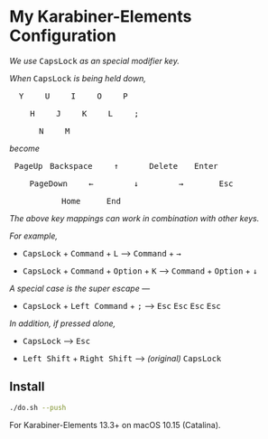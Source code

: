 My Karabiner-Elements Configuration
===================================
*We use* <kbd>CapsLock</kbd> *as an special modifier key.*

*When* <kbd>CapsLock</kbd> *is being held down,*

<kbd>&nbsp;&nbsp;Y&nbsp;&nbsp;</kbd> <kbd>&nbsp;&nbsp;U&nbsp;&nbsp;</kbd> <kbd>&nbsp;&nbsp;I&nbsp;&nbsp;</kbd> <kbd>&nbsp;&nbsp;O&nbsp;&nbsp;</kbd> <kbd>&nbsp;&nbsp;P&nbsp;&nbsp;</kbd>

&nbsp;&nbsp;&nbsp;&nbsp; <kbd>&nbsp;&nbsp;H&nbsp;&nbsp;</kbd> <kbd>&nbsp;&nbsp;J&nbsp;&nbsp;</kbd> <kbd>&nbsp;&nbsp;K&nbsp;&nbsp;</kbd> <kbd>&nbsp;&nbsp;L&nbsp;&nbsp;</kbd> <kbd>&nbsp;&nbsp;;&nbsp;&nbsp;</kbd>

&nbsp;&nbsp;&nbsp;&nbsp;&nbsp;&nbsp;&nbsp;&nbsp; <kbd>&nbsp;&nbsp;N&nbsp;&nbsp;</kbd> <kbd>&nbsp;&nbsp;M&nbsp;&nbsp;</kbd>

*become*

<kbd>&nbsp;PageUp&nbsp;</kbd> <kbd>Backspace</kbd> <kbd>&nbsp;&nbsp;&nbsp;&nbsp;↑&nbsp;&nbsp;&nbsp;&nbsp;</kbd> <kbd>&nbsp;&nbsp;Delete&nbsp;</kbd> <kbd>&nbsp;&nbsp;Enter&nbsp;&nbsp;</kbd>

&nbsp;&nbsp;&nbsp;&nbsp;&nbsp;&nbsp;&nbsp;&nbsp; <kbd>PageDown</kbd> <kbd>&nbsp;&nbsp;&nbsp;&nbsp;←&nbsp;&nbsp;&nbsp;&nbsp;</kbd> <kbd>&nbsp;&nbsp;&nbsp;&nbsp;↓&nbsp;&nbsp;&nbsp;&nbsp;</kbd> <kbd>&nbsp;&nbsp;&nbsp;&nbsp;→&nbsp;&nbsp;&nbsp;&nbsp;</kbd> <kbd>&nbsp;&nbsp;&nbsp;Esc&nbsp;&nbsp;&nbsp;</kbd>

&nbsp;&nbsp;&nbsp;&nbsp;&nbsp;&nbsp;&nbsp;&nbsp;&nbsp;&nbsp;&nbsp;&nbsp;&nbsp;&nbsp;&nbsp;&nbsp; <kbd>&nbsp;&nbsp;&nbsp;Home&nbsp;&nbsp;</kbd> <kbd>&nbsp;&nbsp;&nbsp;End&nbsp;&nbsp;&nbsp;</kbd>

*The above key mappings can work in combination with other keys.*

*For example,*

- <kbd>CapsLock</kbd> + <kbd>Command</kbd> + <kbd>L</kbd> ⟶ <kbd>Command</kbd> + <kbd>→</kbd>

- <kbd>CapsLock</kbd> + <kbd>Command</kbd> + <kbd>Option</kbd> + <kbd>K</kbd> ⟶ <kbd>Command</kbd> + <kbd>Option</kbd> + <kbd>↓</kbd>

*A special case is the super escape —*

- <kbd>CapsLock</kbd> + <kbd>Left Command</kbd> + <kbd>;</kbd> ⟶ <kbd>Esc</kbd> <kbd>Esc</kbd> <kbd>Esc</kbd> <kbd>Esc</kbd>

*In addition, if pressed alone,*

- <kbd>CapsLock</kbd> ⟶ <kbd>Esc</kbd>

- <kbd>Left Shift</kbd> + <kbd>Right Shift</kbd> ⟶ *(original)* <kbd>CapsLock</kbd>

Install
-------
```sh
./do.sh --push
```

For Karabiner-Elements 13.3+ on macOS 10.15 (Catalina).
